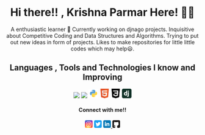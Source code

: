 <h1 align='center'> Hi there!! , Krishna Parmar Here! 🙋‍♂️ </h1>
<p align='center'> A enthusiastic learner 🎇 Currently working on djnago projects. Inquisitive about Competitive Coding and Data Structures and Algorithms. Trying to put out new ideas in form of projects. Likes to make repositories for little little codes which may help😃.</p>
<h2 align='center'>Languages , Tools and Technologies I know and Improving </h2>
<p align='center'>
<img src=https://github.com/isocpp/logos/blob/master/cpp_logo.svg height='50' weight='50'/>
<img src=https://camo.githubusercontent.com/6cc41155e58a4eebe7353d524da5ebb0de7aaf4fd4ad45fb9a433c8b41d38c16/68747470733a2f2f747365332e6d6d2e62696e672e6e65742f74683f69643d4f49502e7276756a594b4f546d2d2d5654334b545a775633786748614861267069643d417069 height='50' weight='50'/>
 <img src=https://github.com/edent/SuperTinyIcons/blob/master/images/svg/python.svg height='25' weight='25'/>
 <img src=https://github.com/edent/SuperTinyIcons/blob/master/images/svg/html5.svg height='25' weight='25'/>
 <img src=https://github.com/simple-icons/simple-icons/blob/develop/icons/css3.svg height='25'  weight='25'/> 
 <img src=https://github.com/edent/SuperTinyIcons/blob/master/images/svg/djangoproject.svg height='25' weight='25'/>
</p>
<h4 align='center'> Connect with me!! </h4>
<p align='center'>
<a href = https://instagram.com/_parmark target='blank'> <img src=https://github.com/edent/SuperTinyIcons/blob/master/images/svg/instagram.svg height='20' weight='20'/></a> 
<a href = https://twitter.com/@_parmark target='blank'> <img src=https://github.com/edent/SuperTinyIcons/blob/master/images/svg/twitter.svg height='20' weight='20'/></a> 
<a href = https://www.linkedin.com/in/parmark-326111 target='blank'> <img src=https://github.com/edent/SuperTinyIcons/blob/master/images/svg/linkedin.svg height='20' weight='20'/><a href = https://github.com/ParmarKrishna target='blank'> <img src=https://github.com/edent/SuperTinyIcons/blob/master/images/svg/github.svg height='20' weight='20'/></a>
</p>

